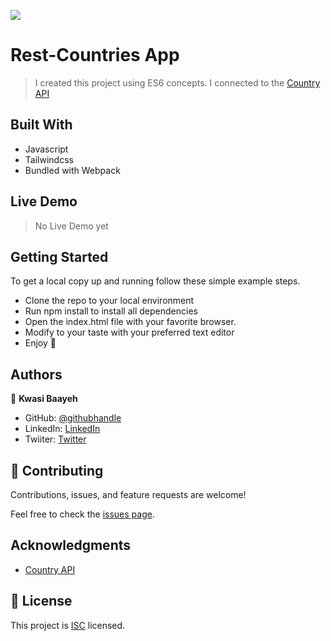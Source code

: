 ![](https://img.shields.io/badge/Microverse-blueviolet)

# Rest-Countries App

> I created this project using ES6 concepts. 
> I connected to the [Country API](https://restcountries.com/#api-endpoints-v3-all)


## Built With

- Javascript
- Tailwindcss
- Bundled with Webpack


## Live Demo
> No Live Demo yet


## Getting Started

To get a local copy up and running follow these simple example steps.

- Clone the repo to your local environment
- Run npm install to install all dependencies
- Open the index.html file with your favorite browser.
- Modify to your taste with your preferred text editor
- Enjoy :hugs:

## Authors

👤 **Kwasi Baayeh**

- GitHub: [@githubhandle](https://github.com/Baayeh)
- LinkedIn: [LinkedIn](https://linkedin.com/in/kabaayeh)
- Twiiter: [Twitter](https://twitter.com/Cest_Baayeh)

## 🤝 Contributing

Contributions, issues, and feature requests are welcome!

Feel free to check the [issues page](../../issues/).

## Acknowledgments

- [Country API](https://restcountries.com/#api-endpoints-v3-all)

## 📝 License

This project is [ISC](https://en.wikipedia.org/wiki/ISC_license) licensed.
